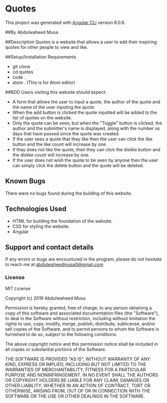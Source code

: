 # Quotes

This project was generated with [Angular CLI](https://github.com/angular/angular-cli) version 8.0.6.

##By Abdulwaheed Musa

##Description
Quotes is a website that allows a user to add their inspiring quotes for other people to view and like.

##Setup/Installation Requirements
* git clone
* cd quotes
* code .
* atom . (This is for Atom editor)

##BDD
Users visiting this website should expect:
* A form that allows the user to input a quote, the author of the quote and the name of the user inputing the quote.
* When the add button is clicked the quote inputted will be added to the list of quotes on the website.
* Only the quote can be seen, but when the "Toggle" button is clicked, the author and the submitter's name is displayed, along with the number os days that have passed since the quote was created.
* If the user sees a quote that they like then the user can click the like button and the like count will increase by one.
* if they does not like the quote, then they can click the dislike button and the dislike count will increase by one.
* If the user does not wish the quote to be seen by anyone then the user can simply click the delete button and the quote will be deleted.

## Known Bugs
There were no bugs found during the building of this website.

## Technologies Used
* HTML for building the foundation of the website.
* CSS for styling the website.
* Angular

## Support and contact details
If any errors or bugs are encountured in the program, please do not hesitate to reach me at abdulwaheedmusa0@gmail.com

### License
MIT License

Copyright (c) 2019 Abdulwaheed Musa

Permission is hereby granted, free of charge, to any person obtaining a copy
of this software and associated documentation files (the "Software"), to deal
in the Software without restriction, including without limitation the rights
to use, copy, modify, merge, publish, distribute, sublicense, and/or sell
copies of the Software, and to permit persons to whom the Software is
furnished to do so, subject to the following conditions:

The above copyright notice and this permission notice shall be included in all
copies or substantial portions of the Software.

THE SOFTWARE IS PROVIDED "AS IS", WITHOUT WARRANTY OF ANY KIND, EXPRESS OR
IMPLIED, INCLUDING BUT NOT LIMITED TO THE WARRANTIES OF MERCHANTABILITY,
FITNESS FOR A PARTICULAR PURPOSE AND NONINFRINGEMENT. IN NO EVENT SHALL THE
AUTHORS OR COPYRIGHT HOLDERS BE LIABLE FOR ANY CLAIM, DAMAGES OR OTHER
LIABILITY, WHETHER IN AN ACTION OF CONTRACT, TORT OR OTHERWISE, ARISING FROM,
OUT OF OR IN CONNECTION WITH THE SOFTWARE OR THE USE OR OTHER DEALINGS IN THE
SOFTWARE.
